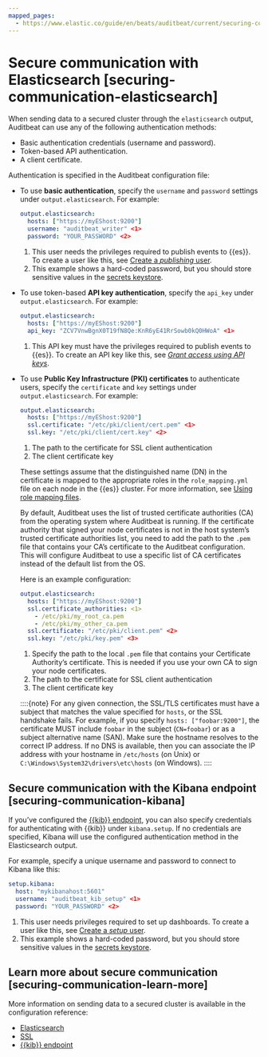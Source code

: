 ```yaml
---
mapped_pages:
  - https://www.elastic.co/guide/en/beats/auditbeat/current/securing-communication-elasticsearch.html
---
```


# Secure communication with Elasticsearch [securing-communication-elasticsearch]

When sending data to a secured cluster through the `elasticsearch` output, Auditbeat can use any of the following authentication methods:

* Basic authentication credentials (username and password).
* Token-based API authentication.
* A client certificate.

Authentication is specified in the Auditbeat configuration file:

* To use **basic authentication**, specify the `username` and `password` settings under `output.elasticsearch`. For example:

    ```yaml
    output.elasticsearch:
      hosts: ["https://myEShost:9200"]
      username: "auditbeat_writer" <1>
      password: "YOUR_PASSWORD" <2>
    ```

    1. This user needs the privileges required to publish events to {{es}}. To create a user like this, see [Create a *publishing* user](/reference/auditbeat/privileges-to-publish-events.md).
    2. This example shows a hard-coded password, but you should store sensitive values in the [secrets keystore](/reference/auditbeat/keystore.md).

* To use token-based **API key authentication**, specify the `api_key` under `output.elasticsearch`. For example:

    ```yaml
    output.elasticsearch:
      hosts: ["https://myEShost:9200"]
      api_key: "ZCV7VnwBgnX0T19fN8Qe:KnR6yE41RrSowb0kQ0HWoA" <1>
    ```

    1. This API key must have the privileges required to publish events to {{es}}. To create an API key like this, see [*Grant access using API keys*](/reference/auditbeat/beats-api-keys.md).


* To use **Public Key Infrastructure (PKI) certificates** to authenticate users, specify the `certificate` and `key` settings under `output.elasticsearch`. For example:

    ```yaml
    output.elasticsearch:
      hosts: ["https://myEShost:9200"]
      ssl.certificate: "/etc/pki/client/cert.pem" <1>
      ssl.key: "/etc/pki/client/cert.key" <2>
    ```

    1. The path to the certificate for SSL client authentication
    2. The client certificate key


    These settings assume that the distinguished name (DN) in the certificate is mapped to the appropriate roles in the `role_mapping.yml` file on each node in the {{es}} cluster. For more information, see [Using role mapping files](docs-content://deploy-manage/users-roles/cluster-or-deployment-auth/mapping-users-groups-to-roles.md#mapping-roles-file).

    By default, Auditbeat uses the list of trusted certificate authorities (CA) from the operating system where Auditbeat is running. If the certificate authority that signed your node certificates is not in the host system’s trusted certificate authorities list, you need to add the path to the `.pem` file that contains your CA’s certificate to the Auditbeat configuration. This will configure Auditbeat to use a specific list of CA certificates instead of the default list from the OS.

    Here is an example configuration:

    ```yaml
    output.elasticsearch:
      hosts: ["https://myEShost:9200"]
      ssl.certificate_authorities: <1>
        - /etc/pki/my_root_ca.pem
        - /etc/pki/my_other_ca.pem
      ssl.certificate: "/etc/pki/client.pem" <2>
      ssl.key: "/etc/pki/key.pem" <3>
    ```

    1. Specify the path to the local `.pem` file that contains your Certificate Authority’s certificate. This is needed if you use your own CA to sign your node certificates.
    2. The path to the certificate for SSL client authentication
    3. The client certificate key


    ::::{note}
    For any given connection, the SSL/TLS certificates must have a subject that matches the value specified for `hosts`, or the SSL handshake fails. For example, if you specify `hosts: ["foobar:9200"]`, the certificate MUST include `foobar` in the subject (`CN=foobar`) or as a subject alternative name (SAN). Make sure the hostname resolves to the correct IP address. If no DNS is available, then you can associate the IP address with your hostname in `/etc/hosts` (on Unix) or `C:\Windows\System32\drivers\etc\hosts` (on Windows).
    ::::



## Secure communication with the Kibana endpoint [securing-communication-kibana]

If you’ve configured the [{{kib}} endpoint](/reference/auditbeat/setup-kibana-endpoint.md), you can also specify credentials for authenticating with {{kib}} under `kibana.setup`. If no credentials are specified, Kibana will use the configured authentication method in the Elasticsearch output.

For example, specify a unique username and password to connect to Kibana like this:

```yaml
setup.kibana:
  host: "mykibanahost:5601"
  username: "auditbeat_kib_setup" <1>
  password: "YOUR_PASSWORD" <2>
```

1. This user needs privileges required to set up dashboards. To create a user like this, see [Create a *setup* user](/reference/auditbeat/privileges-to-setup-beats.md).
2. This example shows a hard-coded password, but you should store sensitive values in the [secrets keystore](/reference/auditbeat/keystore.md).



## Learn more about secure communication [securing-communication-learn-more]

More information on sending data to a secured cluster is available in the configuration reference:

* [Elasticsearch](/reference/auditbeat/elasticsearch-output.md)
* [SSL](/reference/auditbeat/configuration-ssl.md)
* [{{kib}} endpoint](/reference/auditbeat/setup-kibana-endpoint.md)

